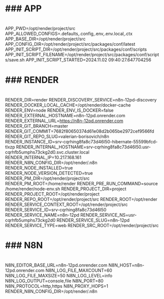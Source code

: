 # ###   APP
#   
APP_PWD=/opt/render/project/src
APP_ALLOWED_CONFIGS=.defaults,.config,.env,.env.local,.ctx
APP_BASE_DIR=/opt/render/project/src
APP_CONFIG_DIR=/opt/render/project/src/packages/conf/latest
APP_INIT_SCRIPT_DIR=/opt/render/project/src/packages/conf/scripts
APP_INIT_SCRIPT_FILENAME=/opt/render/project/src/packages/conf/scripts/save.sh
APP_INIT_SCRIPT_STARTED=2024.11.02 09:40:27.647704256

# ###   RENDER
#   
RENDER_DIR=render
RENDER_DISCOVERY_SERVICE=n8n-12pd-discovery
RENDER_DOCKER_LOCAL_CACHE=/opt/render/docker-cache
RENDER_ENV=node
RENDER_ENV_IS_DOCKER=false
RENDER_EXTERNAL_HOSTNAME=n8n-12pd.onrender.com
RENDER_EXTERNAL_URL=https://n8n-12pd.onrender.com
RENDER_GIT_BRANCH=master
RENDER_GIT_COMMIT=7682f80650374d61e08d2b065be2972cef9566fd
RENDER_GIT_REPO_SLUG=valerian-borisovich/n8n
RENDER_INSTANCE_ID=srv-cqrhing8fa8c73d46l50-hibernate-55599bfcd-tlxzp
RENDER_INTERNAL_HOSTNAME=srv-cqrhing8fa8c73d46l50.usr-cqrhfb5umphs73ckg2d0.svc.cluster.local
RENDER_INTERNAL_IP=10.217.168.161
RENDER_N8N_CONFIG_DIR=/opt/render/.n8n
RENDER_NODE_INSTALLED=true
RENDER_NODE_VERSION_DETECTED=true
RENDER_PM_DIR=/opt/render/project/src
RENDER_PM_ROOT=/home/render
RENDER_PRE_RUN_COMMAND=source /home/render/node-env.sh
RENDER_PROJECT_DIR=project
RENDER_PROJECT_ROOT=/opt/render/project
RENDER_REPO_ROOT=/opt/render/project/src
RENDER_ROOT=/opt/render
RENDER_SERVICE_CONTEXT_ROOT=/opt/render/project/src
RENDER_SERVICE_ID=srv-cqrhing8fa8c73d46l50
RENDER_SERVICE_NAME=n8n-12pd
RENDER_SERVICE_NS=usr-cqrhfb5umphs73ckg2d0
RENDER_SERVICE_SLUG=n8n-12pd
RENDER_SERVICE_TYPE=web
RENDER_SRC_ROOT=/opt/render/project/src

# ###   N8N
#   
N8N_EDITOR_BASE_URL=n8n-12pd.onrender.com
N8N_HOST=n8n-12pd.onrender.com
N8N_LOG_FILE_MAXCOUNT=60
N8N_LOG_FILE_MAXSIZE=50
N8N_LOG_LEVEL=info
N8N_LOG_OUTPUT=console,file
N8N_PORT=80
N8N_PROTOCOL=http,https
N8N_PROXY_HOPS=1
RENDER_N8N_CONFIG_DIR=/opt/render/.n8n
